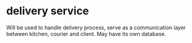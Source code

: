 # delivery service

Will be used to handle delivery process, serve as a communication layer between
kitchen, courier and client. May have its own database.